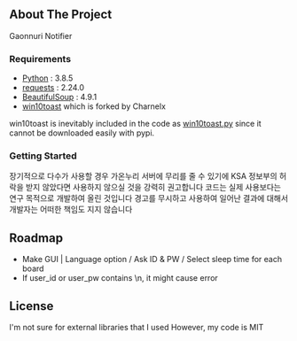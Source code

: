 <!-- ABOUT THE PROJECT -->
## About The Project

Gaonnuri Notifier

### Requirements

* [Python](https://www.python.org/) : 3.8.5
* [requests](https://pypi.org/project/requests/) : 2.24.0
* [BeautifulSoup](https://pypi.org/project/beautifulsoup4/) : 4.9.1
* [win10toast](https://github.com/Charnelx/Windows-10-Toast-Notifications) which is forked by Charnelx

win10toast is inevitably included in the code as [win10toast.py](./win10toast.py) since it cannot be downloaded easily with pypi.

<!-- GETTING STARTED -->
### Getting Started

장기적으로 다수가 사용할 경우 가온누리 서버에 무리를 줄 수 있기에
KSA 정보부의 허락을 받지 않았다면 사용하지 않으실 것을 강력히 권고합니다
코드는 실제 사용보다는 연구 목적으로 개발하여 올린 것입니다
경고를 무시하고 사용하여 일어난 결과에 대해서 개발자는 어떠한 책임도 지지 않습니다

<!-- ROADMAP -->
## Roadmap

* Make GUI | Language option / Ask ID & PW / Select sleep time for each board
* If user_id or user_pw contains \n, it might cause error

<!-- LICENSE -->
## License
I'm not sure for external libraries that I used
However, my code is MIT
